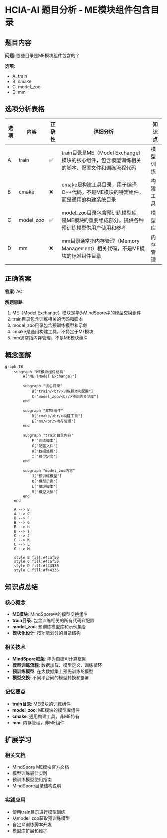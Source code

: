 # HCIA-AI 题目分析 - ME模块组件包含目录

## 题目内容

**问题**: 哪些目录是ME模块组件包含的？

**选项**:
- A. train
- B. cmake
- C. model_zoo
- D. mm

## 选项分析表格

| 选项 | 内容 | 正确性 | 详细分析 | 知识点 |
|------|------|--------|----------|--------|
| A | train | ✅ | train目录是ME（Model Exchange）模块的核心组件，包含模型训练相关的脚本、配置文件和训练流程代码 | 模型训练 |
| B | cmake | ❌ | cmake是构建工具目录，用于编译C++代码，不是ME模块的特定组件，而是通用的构建系统目录 | 构建工具 |
| C | model_zoo | ✅ | model_zoo目录包含预训练模型库，是ME模块的重要组成部分，提供各种预训练模型供用户使用和参考 | 模型库 |
| D | mm | ❌ | mm目录通常指内存管理（Memory Management）相关代码，不是ME模块的标准组件目录 | 内存管理 |

## 正确答案
**答案**: AC

**解题思路**: 
1. ME（Model Exchange）模块是华为MindSpore中的模型交换组件
2. train目录包含训练相关的代码和脚本
3. model_zoo目录包含预训练模型和示例
4. cmake是通用构建工具，不特定于ME模块
5. mm通常指内存管理，不是ME模块组件

## 概念图解

```mermaid
graph TB
    subgraph "ME模块组件结构"
        A["ME (Model Exchange)"]
        
        subgraph "核心目录"
            B["train/<br/>训练脚本和配置"]
            C["model_zoo/<br/>预训练模型库"]
        end
        
        subgraph "非ME组件"
            D["cmake/<br/>构建工具"]
            E["mm/<br/>内存管理"]
        end
        
        subgraph "train目录内容"
            F["训练脚本"]
            G["配置文件"]
            H["数据处理"]
            I["模型定义"]
        end
        
        subgraph "model_zoo内容"
            J["预训练模型"]
            K["模型示例"]
            L["推理脚本"]
            M["模型文档"]
        end
    end
    
    A --> B
    A --> C
    B --> F
    B --> G
    B --> H
    B --> I
    C --> J
    C --> K
    C --> L
    C --> M
    
    style B fill:#4caf50
    style C fill:#4caf50
    style D fill:#f44336
    style E fill:#f44336
```

## 知识点总结

### 核心概念
- **ME模块**: MindSpore中的模型交换组件
- **train目录**: 包含训练相关的所有代码和配置
- **model_zoo**: 预训练模型库和示例集合
- **模块化设计**: 按功能划分的目录结构

### 相关技术
- **MindSpore框架**: 华为自研AI计算框架
- **模型训练流程**: 数据加载、模型定义、训练循环
- **预训练模型**: 在大数据集上预先训练的模型
- **模型交换**: 不同平台间的模型转换和部署

### 记忆要点
- **train目录**: ME模块的训练组件
- **model_zoo**: ME模块的模型库组件
- **cmake**: 通用构建工具，非ME特有
- **mm**: 内存管理，非ME组件

## 扩展学习

### 相关文档
- MindSpore ME模块官方文档
- 模型训练最佳实践
- 预训练模型使用指南
- MindSpore目录结构说明

### 实践应用
- 使用train目录进行模型训练
- 从model_zoo获取预训练模型
- 自定义训练脚本开发
- 模型库扩展和维护